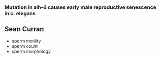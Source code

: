 ### Mutation in alh-6 causes early male reproductive senescence in c. elegans ###
## Sean Curran ## 

- sperm motility
- sperm count
- sperm morphology

